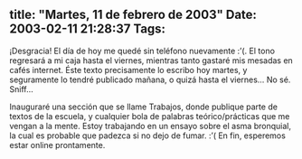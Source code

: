 title: "Martes, 11 de febrero de 2003"
Date: 2003-02-11 21:28:37
Tags: 
---
<p>¡Desgracia! El día de hoy me quedé sin teléfono nuevamente :&#8217;(. El tono regresará a mi caja hasta el viernes, mientras tanto gastaré mis mesadas en cafés internet. Éste texto precisamente lo escribo hoy martes, y seguramente lo tendré publicado mañana, o quizá hasta el viernes&#8230; No sé. Sniff&#8230;</p>

<p>Inauguraré una sección que se llame Trabajos, donde publique parte de textos de la escuela, y cualquier bola de palabras teórico/prácticas que me vengan a la mente. Estoy trabajando en un ensayo sobre el asma bronquial, la cual es probable que padezca si no dejo de fumar. :&#8217;( En fin, esperemos estar online prontamente.</p>
